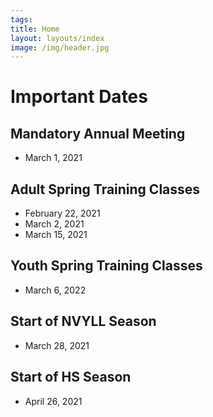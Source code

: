 ```yaml
---
tags:  
title: Home
layout: layouts/index
image: /img/header.jpg
---
```


# Important Dates

## Mandatory Annual Meeting
- March 1, 2021

## Adult Spring Training Classes
- February 22, 2021
- March 2, 2021
- March 15, 2021

## Youth Spring Training Classes
- March 6, 2022

## Start of NVYLL Season
- March 28, 2021

## Start of HS Season
- April 26, 2021
 


